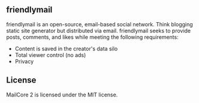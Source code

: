 ## friendlymail ##

friendlymail is an open-source, email-based social network. Think blogging static site generator but distributed via email. friendlymail seeks to provide posts, comments, and likes while meeting the following requirements:

- Content is saved in the creator's data silo
- Total viewer control (no ads) 
- Privacy

## License ##

MailCore 2 is licensed under the MIT license.
